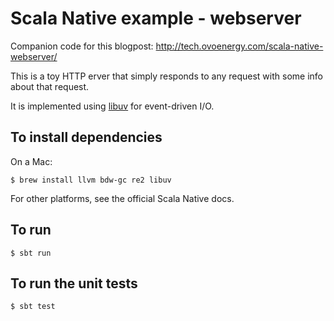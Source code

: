 # Scala Native example - webserver

Companion code for this blogpost: http://tech.ovoenergy.com/scala-native-webserver/

This is a toy HTTP erver that simply responds to any request with some info about that request.

It is implemented using [libuv](http://libuv.org/) for event-driven I/O.

## To install dependencies

On a Mac:

```
$ brew install llvm bdw-gc re2 libuv
```

For other platforms, see the official Scala Native docs.

## To run

```
$ sbt run
```

## To run the unit tests

```
$ sbt test
```
